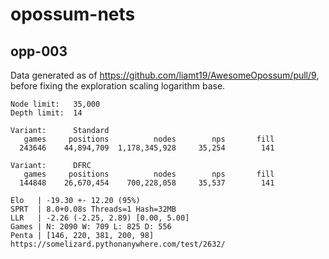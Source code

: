 # opossum-nets


## opp-003 

Data generated as of https://github.com/liamt19/AwesomeOpossum/pull/9, before fixing the exploration scaling logarithm base.
```
Node limit:   35,000
Depth limit:  14

Variant:      Standard
   games     positions          nodes        nps       fill
  243646    44,894,709  1,178,345,928     35,254        141

Variant:      DFRC
   games     positions          nodes        nps       fill
  144848    26,670,454    700,228,058     35,537        141

Elo   | -19.30 +- 12.20 (95%)
SPRT  | 8.0+0.08s Threads=1 Hash=32MB
LLR   | -2.26 (-2.25, 2.89) [0.00, 5.00]
Games | N: 2090 W: 709 L: 825 D: 556
Penta | [146, 220, 381, 200, 98]
https://somelizard.pythonanywhere.com/test/2632/
```
